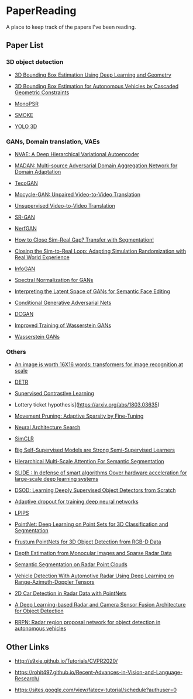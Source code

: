 # PaperReading

A place to keep track of the papers I've been reading.

## Paper List

### 3D object detection

* [3D Bounding Box Estimation Using Deep Learning and Geometry](https://arxiv.org/abs/1612.00496)

* [3D Bounding Box Estimation for Autonomous Vehicles by Cascaded Geometric Constraints](https://arxiv.org/abs/1909.01867)

* [MonoPSR](https://arxiv.org/abs/1904.01690)

* [SMOKE](https://arxiv.org/abs/2002.10111)

* [YOLO 3D](https://arxiv.org/pdf/1808.02350.pdf)


### GANs, Domain translation, VAEs

* [NVAE: A Deep Hierarchical Variational Autoencoder](https://arxiv.org/pdf/2007.03898.pdf)

* [MADAN: Multi-source Adversarial Domain
Aggregation Network for Domain Adaptation](https://arxiv.org/abs/2003.00820)

* [TecoGAN](https://arxiv.org/pdf/1811.09393.pdf)

* [Mocycle-GAN: Unpaired Video-to-Video Translation](https://arxiv.org/pdf/1908.09514.pdf)

* [Unsupervised Video-to-Video Translation](https://arxiv.org/pdf/1806.03698.pdf)

* [SR-GAN](https://arxiv.org/pdf/1609.04802.pdf)

* [NerfGAN](https://arxiv.org/pdf/2008.02268.pdf)

* [How to Close Sim-Real Gap? Transfer with
Segmentation!](https://arxiv.org/pdf/2005.07695.pdf)

* [Closing the Sim-to-Real Loop:
Adapting Simulation Randomization with Real World Experience](https://arxiv.org/pdf/1810.05687.pdf)

* [InfoGAN](https://arxiv.org/abs/1606.03657)

* [Spectral Normalization for GANs](https://arxiv.org/abs/1802.05957)

* [Interpreting the Latent Space of GANs for Semantic Face Editing](https://arxiv.org/abs/1907.10786)

* [Conditional Generative Adversarial Nets](https://arxiv.org/abs/1411.1784)

* [DCGAN](https://arxiv.org/pdf/1511.06434.pdf)

* [Improved Training of Wasserstein GANs](https://arxiv.org/abs/1704.00028)

* [Wasserstein GANs](https://arxiv.org/abs/1701.07875)

### Others

* [An image is worth 16X16 words:
transformers for image recognition at scale](https://openreview.net/pdf?id=YicbFdNTTy)

* [DETR](https://arxiv.org/pdf/2005.12872.pdf)

* [Supervised Contrastive Learning](https://arxiv.org/pdf/2004.11362.pdf)

* Lottery ticket hypothesis](https://arxiv.org/abs/1803.03635)

* [Movement Pruning: Adaptive Sparsity by Fine-Tuning](https://arxiv.org/pdf/2005.07683.pdf)

* [Neural Architecture Search](https://arxiv.org/pdf/1808.05377.pdf)

* [SimCLR](https://arxiv.org/pdf/2002.05709.pdf)

* [Big Self-Supervised Models are Strong Semi-Supervised Learners](https://arxiv.org/pdf/2006.10029.pdf)

* [Hierarchical Multi-Scale Attention For Semantic
Segmentation](https://arxiv.org/pdf/2005.10821.pdf)

* [SLIDE : In defense of smart algorithms Oover hardware acceleration for large-scale deep learning systems](https://arxiv.org/pdf/1903.03129.pdf)

* [DSOD: Learning Deeply Supervised Object Detectors from Scratch](https://arxiv.org/abs/1708.01241)

* [Adaptive dropout for training deep neural networks](https://papers.nips.cc/paper/5032-adaptive-dropout-for-training-deep-neural-networks.pdf)

* [LPIPS](https://arxiv.org/pdf/1801.03924.pdf)

* [PointNet: Deep Learning on Point Sets for 3D Classification and Segmentation](https://arxiv.org/abs/1612.00593)

* [Frustum PointNets for 3D Object Detection from RGB-D Data](https://arxiv.org/pdf/1711.08488.pdf)

* [Depth Estimation from Monocular Images and Sparse Radar Data](https://arxiv.org/pdf/2010.00058.pdf)

* [Semantic Segmentation on Radar Point Clouds](https://ieeexplore.ieee.org/document/8455344)

* [Vehicle Detection With Automotive Radar Using Deep Learning on Range-Azimuth-Doppler Tensors](https://openaccess.thecvf.com/content_ICCVW_2019/papers/CVRSUAD/Major_Vehicle_Detection_With_Automotive_Radar_Using_Deep_Learning_on_Range-Azimuth-Doppler_ICCVW_2019_paper.pdf)

* [2D Car Detection in Radar Data with PointNets](https://arxiv.org/abs/1904.08414)

* [A Deep Learning-based Radar and Camera Sensor Fusion Architecture for Object Detection](https://www.astyx.com/fileadmin/redakteur/dokumente/Automotive_Radar_Dataset_for_Deep_learning_Based_3D_Object_Detection.PDF)

* [RRPN: Radar region proposal network for object detection in autonomous vehicles](https://arxiv.org/abs/1905.00526)

## Other Links

* http://s9xie.github.io/Tutorials/CVPR2020/

* https://rohit497.github.io/Recent-Advances-in-Vision-and-Language-Research/

* https://sites.google.com/view/fatecv-tutorial/schedule?authuser=0